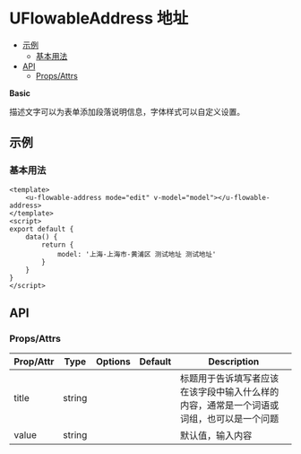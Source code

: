 <!-- 该 README.md 根据 api.yaml 和 docs/*.md 自动生成，为了方便在 GitHub 和 NPM 上查阅。如需修改，请查看源文件 -->

# UFlowableAddress 地址

- [示例](#示例)
    - [基本用法](#基本用法)
- [API]()
    - [Props/Attrs](#propsattrs)

**Basic**

描述文字可以为表单添加段落说明信息，字体样式可以自定义设置。

## 示例
### 基本用法

```vue
<template>
    <u-flowable-address mode="edit" v-model="model"></u-flowable-address>
</template>
<script>
export default {
    data() {
        return {
            model: '上海-上海市-黄浦区 测试地址 测试地址'
        }
    }
}
</script>
```

## API
### Props/Attrs

| Prop/Attr | Type | Options | Default | Description |
| --------- | ---- | ------- | ------- | ----------- |
| title | string |  |  | 标题用于告诉填写者应该在该字段中输入什么样的内容，通常是一个词语或词组，也可以是一个问题 |
| value | string |  |  | 默认值，输入内容 |

